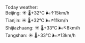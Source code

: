Today weather:  
Beijing: ☀️   🌡️+32°C 🌬️↑15km/h  
Tianjin: ☀️   🌡️+32°C 🌬️↗11km/h  
Shijiazhuang: ☀️   🌡️+33°C 🌬️↖8km/h  
Tangshan: ☀️   🌡️+33°C 🌬️↗13km/h  

